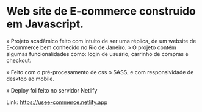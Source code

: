 # Web site de E-commerce construido em Javascript.

» Projeto acadêmico feito com intuito de ser uma réplica, de um website de E-commerce bem conhecido no Rio de Janeiro.
» O projeto contém algumas funcionalidades como: login de usuário, carrinho de compras e checkout.

» Feito com o pré-procesamento de css o SASS, e com responsividade de desktop ao mobile.

» Deploy foi feito no servidor Netlify

Link: https://usee-commerce.netlify.app
